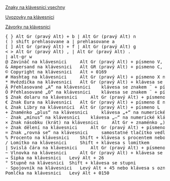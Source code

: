 [Znaky na klávesnici vsechny](https://znakynaklavesnici.cz/)

[Uvozovky na klávesnici](https://znakynaklavesnici.cz/uvozovky/)

[Závorky na klávesnici](https://naklavesnici.cz/zavorky/)

<pre>
{ } Alt Gr (pravý Alt) + b | Alt Gr (pravý Alt) n
( ) shift prehlasovane a | prehlasovane a
[ ] Alt Gr (pravý Alt) + f | Alt Gr (pravý Alt) g
< > Alt Gr (pravý Alt) , | Alt Gr (pravý Alt) .
| alt-gr w
@ Zavináč na klávesnici 	Alt Gr (pravý Alt) + písmeno V, nebo levý Alt + 64
& Ampersand na klávesnici 	Alt GR (pravý Alt) + písmeno C, nebo levý Alt + 38
© Copyright na klávesnici 	Alt + 0169
# Hashtag na klávesnici 	Alt Gr (pravý Alt) + písmeno X nebo levý Alt + 35
* Hvězdička na klávesnici 	Alt Gr (pravý Alt) + klávesa se spojovníkem nebo levý Alt + 42
Ä Přehlasované „A“ na klávesnici 	klávesa se znakem ¨ + písmeno A
Ö Přehlasované „O“ na klávesnici 	klávesa se znakem ¨ + písmeno O
$ Znak dolaru na klávesnici 	Alt Gr (pravý Alt) + písmeno Ů nebo levý Alt + 36
€ Znak Eura na klávesnici 	Alt Gr (pravý Alt) + písmeno E nebo levý Alt + 0128
Ł Znak Libry na klávesnici 	Alt Gr (pravý Alt) + písmeno L
+ Znaménko „plus“ na klávesnici 	klávesa „+“ na numerické klávesnici nebo levý Alt + 43
- Znak „mínus“ na klávesnici 	klávesa „–“ na numerické klávesnici nebo „nahradit“ spojovníkem
× Znak násobku (krát) na klávesnici 	Alt Gr + znaménko „)“, nebo levý Alt + 0215
÷ Znak dělení na klávesnici 	Alt Gr (pravý Alt) + písmeno Ú nebo levý Alt + 0247
= Znak „rovná se“ na klávesnici 	samostatné tlačítko vedle horní klávesy 0
% Procento na klávesnici 	Shift + klávesa s procentem nebo levý Alt + 37
/ Lomítko na klávesnici 	Shift + klávesa s lomítkem
| Svislá čára na klávesnici 	Alt Gr (pravý Alt) + písmeno W
~ Vlnovka na klávesnici 	Alt Gr (pravý Alt) + klávesa se znaménkem „+“ a 1
→ Šipka na klávesnici 	Levý Alt + 26
° Stupně na klávesnici 	Shift + klávesa se stupni
- Spojovník na klávesnici 	Levý Alt + 45 nebo klávesa s označením spojovníku (vedle Shift)
Pomlčka na klávesnici 	Levý Alt + 0150
</pre>
